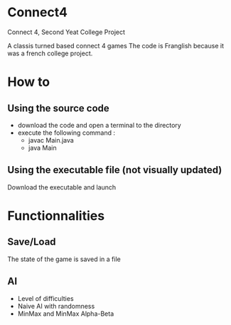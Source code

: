 # Connect4
Connect 4, Second Yeat College Project

A classis turned based connect 4 games
The code is Franglish because it was a french college project.

# How to
## Using the source code
- download the code and open a terminal to the directory
- execute the following command :
  + javac Main.java
  + java Main
 
## Using the executable file (not visually updated)
Download the executable and launch 

# Functionnalities
## Save/Load
The state of the game is saved in a file
## AI
- Level of difficulties
- Naive AI with randomness
- MinMax and MinMax Alpha-Beta

